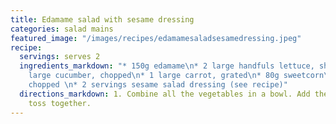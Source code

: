 ```yaml
---
title: Edamame salad with sesame dressing
categories: salad mains
featured_image: "/images/recipes/edamamesaladsesamedressing.jpeg"
recipe:
  servings: serves 2
  ingredients_markdown: "* 150g edamame\n* 2 large handfuls lettuce, shredded\n* ¼
    large cucumber, chopped\n* 1 large carrot, grated\n* 80g sweetcorn\n* Handful fresh coriander,
    chopped \n* 2 servings sesame salad dressing (see recipe)"
  directions_markdown: 1. Combine all the vegetables in a bowl. Add the dressing and
    toss together.
---
```


